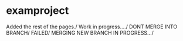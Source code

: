 # examproject
Added the rest of the pages./
Work in progress..../
DONT MERGE INTO BRANCH/ FAILED/ 
MERGING NEW BRANCH IN PROGRESS.../
